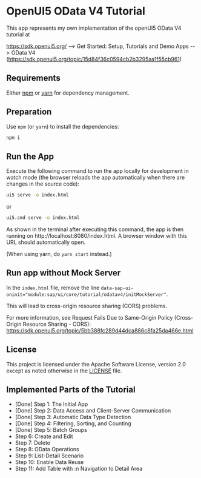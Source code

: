 # OpenUI5 OData V4 Tutorial

This app represents my own implementation of the openUI5 OData V4 tutorial at

https://sdk.openui5.org/ --> Get Started: Setup, Tutorials and Demo Apps --> OData V4 (https://sdk.openui5.org/topic/15d84f36c0594cb2b3295aa1f55cb961)

## Requirements

Either [npm](https://www.npmjs.com/) or [yarn](https://yarnpkg.com/) for dependency management.

## Preparation

Use `npm` (or `yarn`) to install the dependencies:

```sh
npm i
```

## Run the App

Execute the following command to run the app locally for development in watch mode (the browser reloads the app automatically when there are changes in the source code):

```sh
ui5 serve -o index.html
```

or 
```sh
ui5.cmd serve -o index.html
```

As shown in the terminal after executing this command, the app is then running on http://localhost:8080/index.html. A browser window with this URL should automatically open.

(When using yarn, do `yarn start` instead.)

## Run app without Mock Server

In the `index.html` file, remove the line `data-sap-ui-oninit="module:sap/ui/core/tutorial/odatav4/initMockServer"`.

This will lead to cross-origin resource sharing (CORS) problems. 

For more information, see Request Fails Due to Same-Origin Policy (Cross-Origin Resource Sharing - CORS):
https://sdk.openui5.org/topic/5bb388fc289d44dca886c8fa25da466e.html

## License

This project is licensed under the Apache Software License, version 2.0 except as noted otherwise in the [LICENSE](LICENSE) file.

## Implemented Parts of the Tutorial

* [Done] Step 1: The Initial App
* [Done] Step 2: Data Access and Client-Server Communication
* [Done] Step 3: Automatic Data Type Detection
* [Done] Step 4: Filtering, Sorting, and Counting
* [Done] Step 5: Batch Groups
* Step 6: Create and Edit
* Step 7: Delete
* Step 8: OData Operations
* Step 9: List-Detail Scenario
* Step 10: Enable Data Reuse
* Step 11: Add Table with :n Navigation to Detail Area
